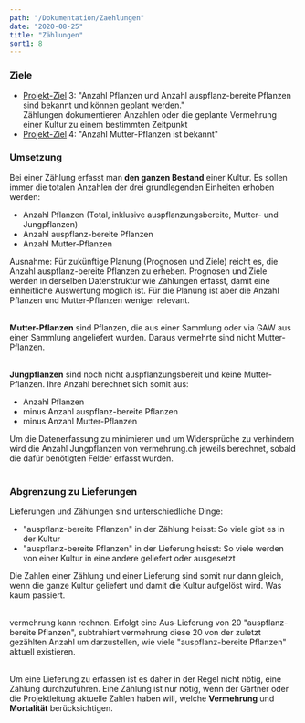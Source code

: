 ```yaml
---
path: "/Dokumentation/Zaehlungen"
date: "2020-08-25"
title: "Zählungen"
sort1: 8
---
```


### Ziele
- [Projekt-Ziel](/Dokumentation/Ziele) 3: "Anzahl Pflanzen und Anzahl auspflanz-bereite Pflanzen sind bekannt und können geplant werden."<br/>
  Zählungen dokumentieren Anzahlen oder die geplante Vermehrung einer Kultur zu einem bestimmten Zeitpunkt
- [Projekt-Ziel](/Dokumentation/Ziele) 4: "Anzahl Mutter-Pflanzen ist bekannt"

### Umsetzung

Bei einer Zählung erfasst man **den ganzen Bestand** einer Kultur. Es sollen immer die totalen Anzahlen der drei grundlegenden Einheiten erhoben werden:
- Anzahl Pflanzen (Total, inklusive auspflanzungsbereite, Mutter- und Jungpflanzen)
- Anzahl auspflanz-bereite Pflanzen
- Anzahl Mutter-Pflanzen

Ausnahme: Für zukünftige Planung (Prognosen und Ziele) reicht es, die Anzahl auspflanz-bereite Pflanzen zu erheben. Prognosen und Ziele werden in derselben Datenstruktur wie Zählungen erfasst, damit eine einheitliche Auswertung möglich ist. Für die Planung ist aber die Anzahl Pflanzen und Mutter-Pflanzen weniger relevant.<br/><br/>

**Mutter-Pflanzen** sind Pflanzen, die aus einer Sammlung oder via GAW aus einer Sammlung angeliefert wurden. Daraus vermehrte sind nicht Mutter-Pflanzen.<br/><br/>

**Jungpflanzen** sind noch nicht auspflanzungsbereit und keine Mutter-Pflanzen. Ihre Anzahl berechnet sich somit aus:
- Anzahl Pflanzen
- minus Anzahl auspflanz-bereite Pflanzen
- minus Anzahl Mutter-Pflanzen

Um die Datenerfassung zu minimieren und um Widersprüche zu verhindern wird die Anzahl Jungpflanzen von vermehrung.ch jeweils berechnet, sobald die dafür benötigten Felder erfasst wurden.
<br/><br/>

### Abgrenzung zu Lieferungen

Lieferungen und Zählungen sind unterschiedliche Dinge:

- "auspflanz-bereite Pflanzen" in der Zählung heisst: So viele gibt es in der Kultur
- "auspflanz-bereite Pflanzen" in der Lieferung heisst: So viele werden von einer Kultur in eine andere geliefert oder ausgesetzt

Die Zahlen einer Zählung und einer Lieferung sind somit nur dann gleich, wenn die ganze Kultur geliefert und damit die Kultur aufgelöst wird. Was kaum passiert.<br/><br/>

vermehrung kann rechnen. Erfolgt eine Aus-Lieferung von 20 "auspflanz-bereite Pflanzen", subtrahiert vermehrung diese 20 von der zuletzt gezählten Anzahl um darzustellen, wie viele "auspflanz-bereite Pflanzen" aktuell existieren.<br/><br/>

Um eine Lieferung zu erfassen ist es daher in der Regel nicht nötig, eine Zählung durchzuführen. Eine Zählung ist nur nötig, wenn der Gärtner oder die Projektleitung aktuelle Zahlen haben will, welche **Vermehrung** und **Mortalität** berücksichtigen.<br/><br/>